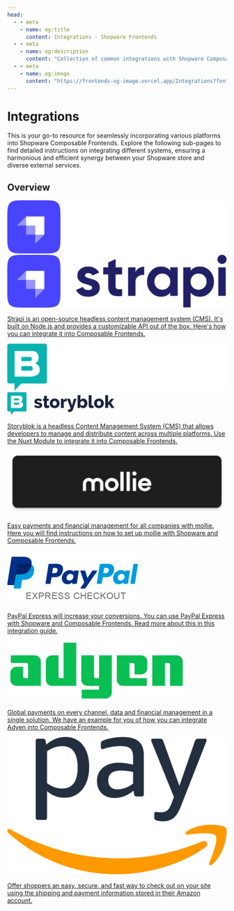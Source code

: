 ```yaml
---
head:
  - - meta
    - name: og:title
      content: Integrations - Shopware Frontends
  - - meta
    - name: og:description
      content: "Collection of common integrations with Shopware Composable Frontends."
  - - meta
    - name: og:image
      content: "https://frontends-og-image.vercel.app/Integrations?fontSize=150px"
---
```


# Integrations

This is your go-to resource for seamlessly incorporating various platforms into Shopware Composable Frontends. Explore the following sub-pages to find detailed instructions on integrating different systems,
ensuring a harmonious and efficient synergy between your Shopware store and diverse external services.

## Overview

<div class="grid grid-cols-1 lg:grid-cols-2 gap-4 place-items-center">
  <div>
    <a href="cms/strapi.html" class="block max-w-sm p-6 bg-white border border-gray-200 rounded-lg shadow text-gray-700 hover:bg-gray-100 dark:bg-#242424 dark:border-#363636 dark:border-solid dark:hover:bg-#282828 my-5 text-center">
      <span class="hidden dark:block mb-2 text-2xl font-bold tracking-tight text-gray-900"><img src="../../.assets/cms-icons/Strapi.full.logo.light.png" alt="Strapi Logo" class="my-8 h-14 inline" /></span>
      <span class="block dark:hidden mb-2 text-2xl font-bold tracking-tight text-gray-900"><img src="../../.assets/cms-icons/Strapi.full.logo.dark.png" alt="Strapi Logo" class="my-8 h-14 inline" /></span>
      <p class="font-normal text-gray-700 dark:text-gray-400 h-40">Strapi is an open-source headless content management system (CMS). It's built on Node.js and provides a customizable API out of the box. Here's how you can integrate it into Composable Frontends.</p>
    </a>
  </div>
  <div>
    <a href="cms/storyblok.html" class="block max-w-sm p-6 bg-white border border-gray-200 rounded-lg shadow text-gray-700 hover:bg-gray-100 dark:bg-#242424 dark:border-#363636 dark:border-solid dark:hover:bg-#282828 my-5 text-center">
      <span class="hidden dark:block mb-2 text-2xl font-bold tracking-tight text-gray-900 dark:text-white"><img src="../../.assets/cms-icons/storyblok.light.svg" alt="storyblok Logo" class="my-8 h-14 inline" /></span>
      <span class="block dark:hidden mb-2 text-2xl font-bold tracking-tight text-gray-900 dark:text-white"><img src="../../.assets/cms-icons/storyblok.dark.svg" alt="storyblok Logo" class="my-8 h-14 inline" /></span>
      <p class="font-normal text-gray-700 dark:text-gray-400 h-40">Storyblok is a headless Content Management System (CMS) that allows developers to manage and distribute content across multiple platforms. Use the Nuxt Module to integrate it into Composable Frontends.</p>
    </a>
  </div>
  <div>
    <a href="payments/mollie.html" class="block max-w-sm p-6 bg-white border border-gray-200 rounded-lg shadow text-gray-700 hover:bg-gray-100 dark:bg-#242424 dark:border-#363636 dark:border-solid dark:hover:bg-#282828 mb-5 text-center">
      <span class="mb-2 text-2xl font-bold tracking-tight text-gray-900 dark:text-white"><img src="../../.assets/payment-icons/mollie.webp" alt="mollie Logo" class="my-8 h-20 inline"/></span>
        <p class="font-normal text-gray-700 dark:text-gray-400 h-40">Easy payments and financial management for all companies with mollie. Here you will find instructions on how to set up mollie with Shopware and Composable Frontends.</p>
    </a>
  </div>
  <div>
    <a href="payments/paypal-express.html" class="block max-w-sm p-6 bg-white border border-gray-200 rounded-lg shadow text-gray-700 hover:bg-gray-100 dark:bg-#242424 dark:border-#363636 dark:border-solid dark:hover:bg-#282828 mb-5 text-center">
      <span class="mb-2 text-2xl font-bold tracking-tight text-gray-900 dark:text-white"><img src="../../.assets/payment-icons/paypal-express.png" alt="PayPal Express Logo" class="my-8 h-20 inline" /></span>
      <p class="font-normal text-gray-700 dark:text-gray-400 h-40">PayPal Express will increase your conversions. You can use PayPal Express with Shopware and Composable Frontends. Read more about this in this integration guide.</p>
    </a>
  </div>
  <div>
    <a href="payments/adyen.html" class="block max-w-sm p-6 bg-white border border-gray-200 rounded-lg shadow text-gray-700 hover:bg-gray-100 dark:bg-#242424 dark:border-#363636 dark:border-solid dark:hover:bg-#282828 mb-5 text-center">
      <span class="mb-2 text-2xl font-bold tracking-tight text-gray-900 dark:text-white"><img src="../../.assets/payment-icons/adyen.png" alt="Adyen Logo" class="my-8 h-20 inline" /></span>
      <p class="font-normal text-gray-700 dark:text-gray-400 h-40">Global payments on every channel, data and financial management in a single solution. We have an example for you of how you can integrate Adyen into Composable Frontends.</p>
    </a>
  </div>
  <div>
    <a href="payments/amazon-pay.html" class="block max-w-sm p-6 bg-white border border-gray-200 rounded-lg shadow text-gray-700 hover:bg-gray-100 dark:bg-#242424 dark:border-#363636 dark:border-solid dark:hover:bg-#282828 mb-5 text-center">
      <span class="mb-2 text-2xl font-bold tracking-tight text-gray-900 dark:text-white"><img src="../../.assets/payment-icons/amazon-pay.png" alt="Adyen Logo" class="my-8 h-20 inline" /></span>
      <p class="font-normal text-gray-700 dark:text-gray-400 h-40">Offer shoppers an easy, secure, and fast way to check out on your site using the shipping and payment information stored in their Amazon account.</p>
    </a>
  </div>
</div>
